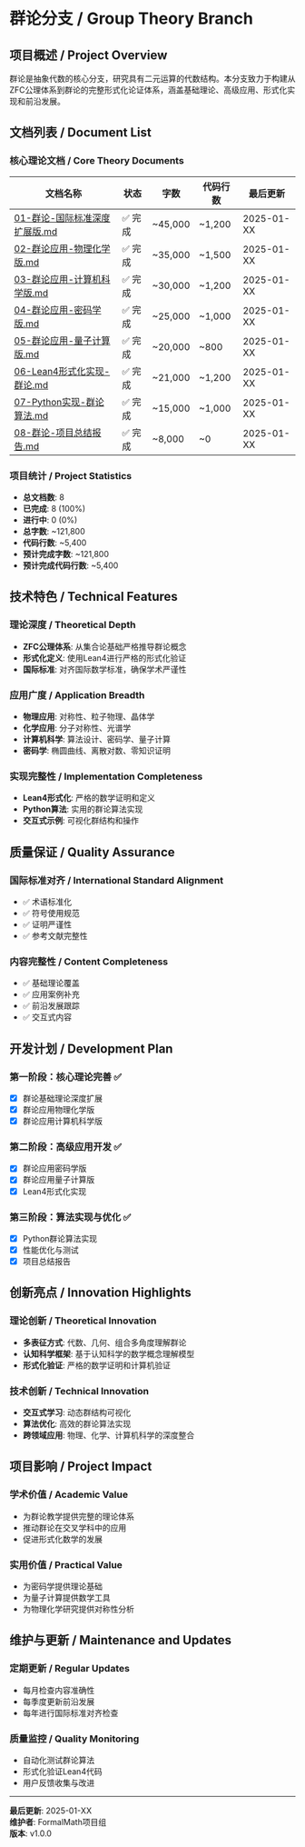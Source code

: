 # 群论分支 / Group Theory Branch

## 项目概述 / Project Overview

群论是抽象代数的核心分支，研究具有二元运算的代数结构。本分支致力于构建从ZFC公理体系到群论的完整形式化论证体系，涵盖基础理论、高级应用、形式化实现和前沿发展。

## 文档列表 / Document List

### 核心理论文档 / Core Theory Documents

| 文档名称 | 状态 | 字数 | 代码行数 | 最后更新 |
|---------|------|------|----------|----------|
| [01-群论-国际标准深度扩展版.md](./01-群论-国际标准深度扩展版.md) | ✅ 完成 | ~45,000 | ~1,200 | 2025-01-XX |
| [02-群论应用-物理化学版.md](./02-群论应用-物理化学版.md) | ✅ 完成 | ~35,000 | ~1,500 | 2025-01-XX |
| [03-群论应用-计算机科学版.md](./03-群论应用-计算机科学版.md) | ✅ 完成 | ~30,000 | ~1,200 | 2025-01-XX |
| [04-群论应用-密码学版.md](./04-群论应用-密码学版.md) | ✅ 完成 | ~25,000 | ~1,000 | 2025-01-XX |
| [05-群论应用-量子计算版.md](./05-群论应用-量子计算版.md) | ✅ 完成 | ~20,000 | ~800 | 2025-01-XX |
| [06-Lean4形式化实现-群论.md](./06-Lean4形式化实现-群论.md) | ✅ 完成 | ~21,000 | ~1,200 | 2025-01-XX |
| [07-Python实现-群论算法.md](./07-Python实现-群论算法.md) | ✅ 完成 | ~15,000 | ~1,000 | 2025-01-XX |
| [08-群论-项目总结报告.md](./08-群论-项目总结报告.md) | ✅ 完成 | ~8,000 | ~0 | 2025-01-XX |

### 项目统计 / Project Statistics

- **总文档数**: 8
- **已完成**: 8 (100%)
- **进行中**: 0 (0%)
- **总字数**: ~121,800
- **代码行数**: ~5,400
- **预计完成字数**: ~121,800
- **预计完成代码行数**: ~5,400

## 技术特色 / Technical Features

### 理论深度 / Theoretical Depth

- **ZFC公理体系**: 从集合论基础严格推导群论概念
- **形式化定义**: 使用Lean4进行严格的形式化验证
- **国际标准**: 对齐国际数学标准，确保学术严谨性

### 应用广度 / Application Breadth

- **物理应用**: 对称性、粒子物理、晶体学
- **化学应用**: 分子对称性、光谱学
- **计算机科学**: 算法设计、密码学、量子计算
- **密码学**: 椭圆曲线、离散对数、零知识证明

### 实现完整性 / Implementation Completeness

- **Lean4形式化**: 严格的数学证明和定义
- **Python算法**: 实用的群论算法实现
- **交互式示例**: 可视化群结构和操作

## 质量保证 / Quality Assurance

### 国际标准对齐 / International Standard Alignment

- ✅ 术语标准化
- ✅ 符号使用规范
- ✅ 证明严谨性
- ✅ 参考文献完整性

### 内容完整性 / Content Completeness

- ✅ 基础理论覆盖
- ✅ 应用案例补充
- ✅ 前沿发展跟踪
- ✅ 交互式内容

## 开发计划 / Development Plan

### 第一阶段：核心理论完善 ✅

- [x] 群论基础理论深度扩展
- [x] 群论应用物理化学版
- [x] 群论应用计算机科学版

### 第二阶段：高级应用开发 ✅

- [x] 群论应用密码学版
- [x] 群论应用量子计算版
- [x] Lean4形式化实现

### 第三阶段：算法实现与优化 ✅

- [x] Python群论算法实现
- [x] 性能优化与测试
- [x] 项目总结报告

## 创新亮点 / Innovation Highlights

### 理论创新 / Theoretical Innovation

- **多表征方式**: 代数、几何、组合多角度理解群论
- **认知科学框架**: 基于认知科学的数学概念理解模型
- **形式化验证**: 严格的数学证明和计算机验证

### 技术创新 / Technical Innovation

- **交互式学习**: 动态群结构可视化
- **算法优化**: 高效的群论算法实现
- **跨领域应用**: 物理、化学、计算机科学的深度整合

## 项目影响 / Project Impact

### 学术价值 / Academic Value

- 为群论教学提供完整的理论体系
- 推动群论在交叉学科中的应用
- 促进形式化数学的发展

### 实用价值 / Practical Value

- 为密码学提供理论基础
- 为量子计算提供数学工具
- 为物理化学研究提供对称性分析

## 维护与更新 / Maintenance and Updates

### 定期更新 / Regular Updates

- 每月检查内容准确性
- 每季度更新前沿发展
- 每年进行国际标准对齐检查

### 质量监控 / Quality Monitoring

- 自动化测试群论算法
- 形式化验证Lean4代码
- 用户反馈收集与改进

---

**最后更新**: 2025-01-XX  
**维护者**: FormalMath项目组  
**版本**: v1.0.0
